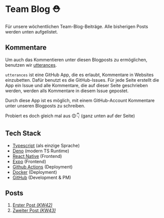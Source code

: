 # Team Blog ⛑️

Für unsere wöchentlichen Team-Blog-Beiträge.
Alle bisherigen Posts werden unten aufgelistet.

## Kommentare

Um auch das Kommentieren unter diesen Blogposts zu ermöglichen, benutzen wir [utterances](https://github.com/utterance/utterances).

`utterances` ist eine GitHub App, die es erlaubt, Kommentare in Websites einzubetten. Dafür benutzt es die GitHub-Issues. Für jede Seite erstellt die App ein Issue und alle Kommentare, die auf dieser Seite geschrieben werden, werden alls Kommentare in diesem Issue gepostet.

Durch diese App ist es möglich, mit einem GitHub-Account Kommentare unter unseren Blogposts zu schreiben.

Probiert es doch gleich mal aus 😊👇 (ganz unten auf der Seite)

## Tech Stack
- [Typescript](https://www.typescriptlang.org/) (als einzige Sprache)
- [Deno](https:/deno.land) (modern TS Runtime)
- [React Native](https://reactnative.dev/) (Frontend)
- [Expo](https://expo.dev/) (Frontend)
- [Github Actions](https://docs.github.com/en/actions) (Deployment)
- [Docker](https://www.docker.com/) (Deployment)
- [GitHub](https://www.github.com/) (Development & PM)


## Posts
 1. [Erster Post _(KW42)_](posts/00_initial_post)
 2. [Zweiter Post _(KW43)_](posts/01_Team)

<script src="https://utteranc.es/client.js"
        repo="DH-Karlsruhe/IncidArch-Blog"
        issue-term="pathname"
        label="🪀📣"
        theme="preferred-color-scheme"
        crossorigin="anonymous"
        async>
</script>
